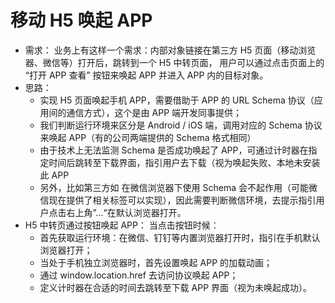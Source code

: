 # 移动 H5 唤起 APP
  - 需求： 
    业务上有这样一个需求：内部对象链接在第三方 H5 页面（移动浏览器、微信等）打开后，跳转到一个 H5 中转页面， 用户可以通过点击页面上的 “打开 APP 查看” 按钮来唤起 APP 并进入 APP 内的目标对象。
  - 思路：
    - 实现 H5 页面唤起手机 APP，需要借助于 APP 的 URL Schema 协议（应用间的通信方式），这个是由 APP 端开发同事提供；
    - 我们判断运行环境来区分是 Android / iOS 端，调用对应的 Schema 协议来唤起 APP（有的公司两端提供的 Schema 格式相同）
    - 由于技术上无法监测 Schema 是否成功唤起了 APP，可通过计时器在指定时间后跳转至下载界面，指引用户去下载（视为唤起失败、本地未安装此 APP
    - 另外，比如第三方如 在微信浏览器下使用 Schema 会不起作用（可能微信现在提供了相关标签可以实现），因此需要判断微信环境，去提示指引用户点击右上角”...“在默认浏览器打开。
  - H5 中转页通过按钮唤起 APP：
    当点击按钮时候：
    - 首先获取运行环境：在微信、钉钉等内置浏览器打开时，指引在手机默认浏览器打开；
    - 当处于手机独立浏览器时，首先设置唤起 APP 的加载动画；
    - 通过 window.location.href 去访问协议唤起 APP；
    - 定义计时器在合适的时间去跳转至下载 APP 界面（视为未唤起成功）。

